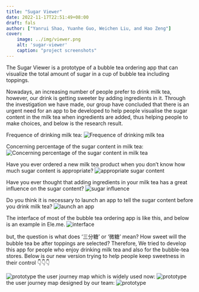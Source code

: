 ```yaml
---
title: "Sugar Viewer"
date: 2022-11-17T22:51:49+08:00
draft: fals
author: ["Yanrui Shao, Yuanhe Guo, Weichen Liu, and Hao Zeng"]
cover:
    image: ../img/viewer.png
    alt: 'sugar-viewer'
    caption: "project screenshots"
---
```


The Sugar Viewer is a prototype of a bubble tea ordering app that can visualize the total amount of sugar in a cup of bubble tea including toppings.

Nowadays, an increasing number of people prefer to drink milk tea, however, our drink is getting sweeter by adding ingredients in it. Through the investigation we have made, our group have concluded that there is an urgent need for an app to be developed to help people visualise the sugar content in the milk tea when ingredients are added, thus helping people to make choices, and below is the research result.

Frequence of drinking milk tea: ![Frequence of drinking milk tea](../img/frequency.png)

Concerning percentage of the sugar content in milk tea: ![Concerning percentage of the sugar content in milk tea](../img/percentage.png)

Have you ever ordered a new milk tea product when you don’t know how much sugar content is appropriate? ![appropriate sugar content](../img/appropriate.png)

Have you ever thought that adding ingredients in your milk tea has a great influence on the sugar content? ![sugar influence](../img/influence.png)

Do you think it is necessary to launch an app to tell the sugar content before you drink milk tea? ![launch an app](../img/app.png)

The interface of most of the bubble tea ordering app is like this, and below is an example in Ele.me. 
![interface](../img/interfacenow.png)

but, the question is what does ‘三分糖’ or ‘微糖’ mean? How sweet will the bubble tea be after toppings are selected? Therefore, We tried to develop this app for people who enjoy drinking milk tea and also for the bubble-tea stores. Below is our new version trying to help people keep sweetness in their control 👇👇👇

![prototype](../img/prototype1.png)
the user journey map which is widely used now:
![prototype](../img/prototype2.png)
the user journey map designed by our team:
![prototype](../img/prototype3.png)








